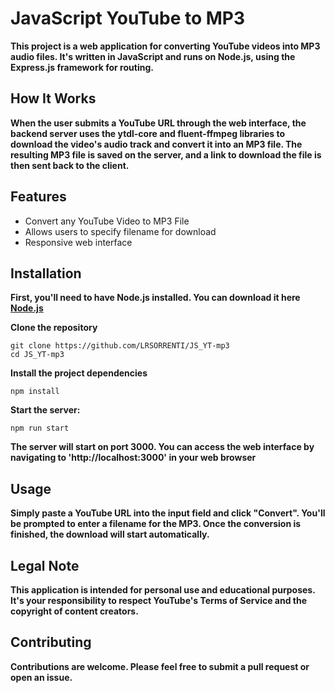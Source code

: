 # JavaScript YouTube to MP3

**This project is a web application for converting YouTube videos into MP3 audio files. It's written in JavaScript and runs on Node.js, using the Express.js framework for routing.**

## How It Works

**When the user submits a YouTube URL through the web interface, the backend server uses the ytdl-core and fluent-ffmpeg libraries to download the video's audio track and convert it into an MP3 file. The resulting MP3 file is saved on the server, and a link to download the file is then sent back to the client.**

## Features

- Convert any YouTube Video to MP3 File
- Allows users to specify filename for download
- Responsive web interface

## Installation

**First, you'll need to have Node.js installed. You can download it here** **[Node.js](https://nodejs.org)**

**Clone the repository**

```console
git clone https://github.com/LRSORRENTI/JS_YT-mp3
cd JS_YT-mp3
```

**Install the project dependencies**

```console
npm install
```

**Start the server:**

```console
npm run start
```

**The server will start on port 3000. You can access the web interface by navigating to 'http://localhost:3000' in your web browser**

## Usage

**Simply paste a YouTube URL into the input field and click "Convert". You'll be prompted to enter a filename for the MP3. Once the conversion is finished, the download will start automatically.**

## Legal Note

**This application is intended for personal use and educational purposes. It's your responsibility to respect YouTube's Terms of Service and the copyright of content creators.**

## Contributing

**Contributions are welcome. Please feel free to submit a pull request or open an issue.**
